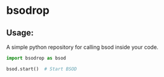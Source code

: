 # bsodrop

## Usage:

A simple python repository for calling bsod inside your code.

```python
import bsodrop as bsod

bsod.start()  # Start BSOD
```
